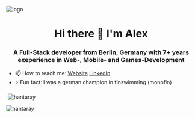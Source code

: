 ![logo]([https://github.com/hantaray/hantaray/blob/72b1983f7e61b1d2e8008db74f05f89697ca7717/assets/images/back_github.jpg])

<h1 align="center">Hi there 👋 I'm Alex</h1>
<h3 align="center">A Full-Stack developer from Berlin, Germany with 7+ years exeperience in Web-, Mobile- and Games-Development</h3>

- 📫 How to reach me: [Website](https://www.alexander-hantke.com/) [LinkedIn](https://www.linkedin.com/in/alexander-hantke/?locale=en_US)
- ⚡ Fun fact: I was a german champion in finswimming (monofin)

<p>&nbsp;<img align="center" src="https://github-readme-stats.vercel.app/api?username=hantaray&show_icons=true&locale=en" alt="hantaray" /></p> <p><img align="center" src="https://github-readme-streak-stats.herokuapp.com/?user=hantaray&" alt="hantaray" /></p>

